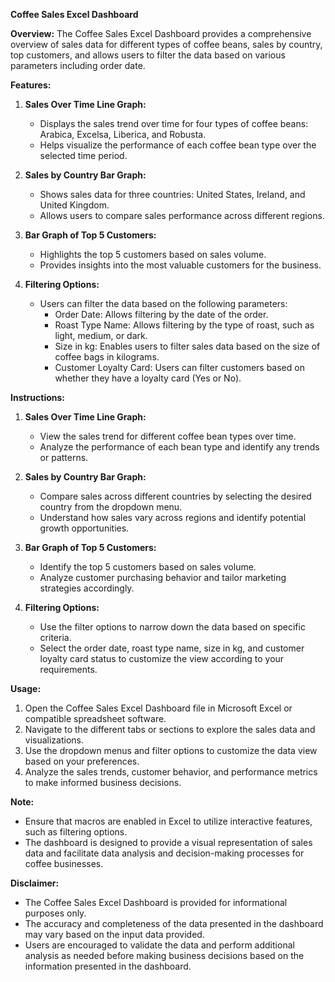 **Coffee Sales Excel Dashboard**

**Overview:**
The Coffee Sales Excel Dashboard provides a comprehensive overview of sales data for different types of coffee beans, sales by country, top customers, and allows users to filter the data based on various parameters including order date.

**Features:**

1. **Sales Over Time Line Graph:**
   - Displays the sales trend over time for four types of coffee beans: Arabica, Excelsa, Liberica, and Robusta.
   - Helps visualize the performance of each coffee bean type over the selected time period.

2. **Sales by Country Bar Graph:**
   - Shows sales data for three countries: United States, Ireland, and United Kingdom.
   - Allows users to compare sales performance across different regions.
   
3. **Bar Graph of Top 5 Customers:**
   - Highlights the top 5 customers based on sales volume.
   - Provides insights into the most valuable customers for the business.

4. **Filtering Options:**
   - Users can filter the data based on the following parameters:
     - Order Date: Allows filtering by the date of the order.
     - Roast Type Name: Allows filtering by the type of roast, such as light, medium, or dark.
     - Size in kg: Enables users to filter sales data based on the size of coffee bags in kilograms.
     - Customer Loyalty Card: Users can filter customers based on whether they have a loyalty card (Yes or No).

**Instructions:**

1. **Sales Over Time Line Graph:**
   - View the sales trend for different coffee bean types over time.
   - Analyze the performance of each bean type and identify any trends or patterns.

2. **Sales by Country Bar Graph:**
   - Compare sales across different countries by selecting the desired country from the dropdown menu.
   - Understand how sales vary across regions and identify potential growth opportunities.

3. **Bar Graph of Top 5 Customers:**
   - Identify the top 5 customers based on sales volume.
   - Analyze customer purchasing behavior and tailor marketing strategies accordingly.

4. **Filtering Options:**
   - Use the filter options to narrow down the data based on specific criteria.
   - Select the order date, roast type name, size in kg, and customer loyalty card status to customize the view according to your requirements.

**Usage:**
1. Open the Coffee Sales Excel Dashboard file in Microsoft Excel or compatible spreadsheet software.
2. Navigate to the different tabs or sections to explore the sales data and visualizations.
3. Use the dropdown menus and filter options to customize the data view based on your preferences.
4. Analyze the sales trends, customer behavior, and performance metrics to make informed business decisions.

**Note:**
- Ensure that macros are enabled in Excel to utilize interactive features, such as filtering options.
- The dashboard is designed to provide a visual representation of sales data and facilitate data analysis and decision-making processes for coffee businesses.


**Disclaimer:**
- The Coffee Sales Excel Dashboard is provided for informational purposes only.
- The accuracy and completeness of the data presented in the dashboard may vary based on the input data provided.
- Users are encouraged to validate the data and perform additional analysis as needed before making business decisions based on the information presented in the dashboard.
